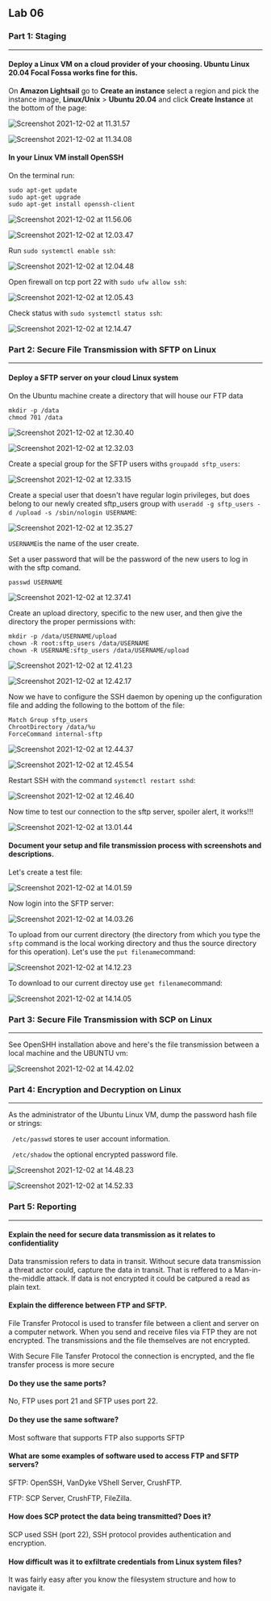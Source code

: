 ## Lab 06

### Part 1: Staging

------

#### Deploy a Linux VM on a cloud provider of your choosing. Ubuntu Linux 20.04 Focal Fossa works fine for this.

On **Amazon Lightsail** go to **Create an instance** select a region and pick the instance image, **Linux/Unix** > **Ubuntu 20.04** and click **Create Instance** at the bottom of the page:

![Screenshot 2021-12-02 at 11.31.57](https://github.com/pedrocorreiacodes/ops-401/blob/master/screenshots/class-06/Screenshot%202021-12-02%20at%2011.31.57.png)

![Screenshot 2021-12-02 at 11.34.08](https://github.com/pedrocorreiacodes/ops-401/blob/master/screenshots/class-06/Screenshot%202021-12-02%20at%2011.34.08.png)

#### In your Linux VM install OpenSSH

On the terminal run:

```
sudo apt-get update
sudo apt-get upgrade
sudo apt-get install openssh-client
```

![Screenshot 2021-12-02 at 11.56.06](https://github.com/pedrocorreiacodes/ops-401/blob/master/screenshots/class-06/Screenshot%202021-12-02%20at%2011.56.06.png)

![Screenshot 2021-12-02 at 12.03.47](https://github.com/pedrocorreiacodes/ops-401/blob/master/screenshots/class-06/Screenshot%202021-12-02%20at%2012.03.47.png)

Run `sudo systemctl enable ssh`:

![Screenshot 2021-12-02 at 12.04.48](https://github.com/pedrocorreiacodes/ops-401/blob/master/screenshots/class-06/Screenshot%202021-12-02%20at%2012.04.48.png)

Open firewall on tcp port 22 with `sudo ufw allow ssh`:

![Screenshot 2021-12-02 at 12.05.43](https://github.com/pedrocorreiacodes/ops-401/blob/master/screenshots/class-06/Screenshot%202021-12-02%20at%2012.05.43.png)

Check status with `sudo systemctl status ssh`:

![Screenshot 2021-12-02 at 12.14.47](https://github.com/pedrocorreiacodes/ops-401/blob/master/screenshots/class-06/Screenshot%202021-12-02%20at%2012.14.47.png)

### Part 2: Secure File Transmission with SFTP on Linux

------

#### Deploy a SFTP server on your cloud Linux system

On the Ubuntu machine create a directory that will house our FTP data

```
mkdir -p /data
chmod 701 /data
```



![Screenshot 2021-12-02 at 12.30.40](https://github.com/pedrocorreiacodes/ops-401/blob/master/screenshots/class-06/Screenshot%202021-12-02%20at%2012.30.40.png)

![Screenshot 2021-12-02 at 12.32.03](https://github.com/pedrocorreiacodes/ops-401/blob/master/screenshots/class-06/Screenshot%202021-12-02%20at%2012.32.03.png)

Create a special group for the SFTP users withs `groupadd sftp_users`:

![Screenshot 2021-12-02 at 12.33.15](https://github.com/pedrocorreiacodes/ops-401/blob/master/screenshots/class-06/Screenshot%202021-12-02%20at%2012.33.15.png)

Create a special user that doesn't have regular login privileges, but does belong to our newly created sftp_users group with `useradd -g sftp_users -d /upload -s /sbin/nologin USERNAME`:

![Screenshot 2021-12-02 at 12.35.27](https://github.com/pedrocorreiacodes/ops-401/blob/master/screenshots/class-06/Screenshot%202021-12-02%20at%2012.35.27.png)

`USERNAME`is the name of the user create. 

Set a user password that will be the password of the new users to log in with the sftp comand.

`passwd USERNAME`

![Screenshot 2021-12-02 at 12.37.41](https://github.com/pedrocorreiacodes/ops-401/blob/master/screenshots/class-06/Screenshot%202021-12-02%20at%2012.37.41.png)

Create an upload directory, specific to the new user, and then give the directory the proper permissions with:

```
mkdir -p /data/USERNAME/upload
chown -R root:sftp_users /data/USERNAME
chown -R USERNAME:sftp_users /data/USERNAME/upload
```

![Screenshot 2021-12-02 at 12.41.23](https://github.com/pedrocorreiacodes/ops-401/blob/master/screenshots/class-06/Screenshot%202021-12-02%20at%2012.41.23.png)

![Screenshot 2021-12-02 at 12.42.17](https://github.com/pedrocorreiacodes/ops-401/blob/master/screenshots/class-06/Screenshot%202021-12-02%20at%2012.42.17.png)

Now we have to configure the SSH daemon by opening up the configuration file and adding the following to the bottom of the file:

```
Match Group sftp_users
ChrootDirectory /data/%u
ForceCommand internal-sftp
```

![Screenshot 2021-12-02 at 12.44.37](https://github.com/pedrocorreiacodes/ops-401/blob/master/screenshots/class-06/Screenshot%202021-12-02%20at%2012.44.37.png)

![Screenshot 2021-12-02 at 12.45.54](https://github.com/pedrocorreiacodes/ops-401/blob/master/screenshots/class-06/Screenshot%202021-12-02%20at%2012.45.54.png)

Restart SSH with the command `systemctl restart sshd`:

![Screenshot 2021-12-02 at 12.46.40](https://github.com/pedrocorreiacodes/ops-401/blob/master/screenshots/class-06/Screenshot%202021-12-02%20at%2012.46.40.png)

Now time to test our connection to the sftp server, spoiler alert, it works!!!

![Screenshot 2021-12-02 at 13.01.44](https://github.com/pedrocorreiacodes/ops-401/blob/master/screenshots/class-06/Screenshot%202021-12-02%20at%2013.01.44.png)

#### Document your setup and file transmission process with screenshots and descriptions.

Let's create a test file:

![Screenshot 2021-12-02 at 14.01.59](https://github.com/pedrocorreiacodes/ops-401/blob/master/screenshots/class-06/Screenshot%202021-12-02%20at%2014.01.59.png)

Now login into the SFTP server:

![Screenshot 2021-12-02 at 14.03.26](https://github.com/pedrocorreiacodes/ops-401/blob/master/screenshots/class-06/Screenshot%202021-12-02%20at%2014.03.26.png)

To upload from our current directory (the directory from which you type the `sftp` command is the local working directory and thus the source directory for this operation). Let's use the `put filename`command:

![Screenshot 2021-12-02 at 14.12.23](https://github.com/pedrocorreiacodes/ops-401/blob/master/screenshots/class-06/Screenshot%202021-12-02%20at%2014.12.23.png)

To download to our current directoy use `get filename`command:

![Screenshot 2021-12-02 at 14.14.05](https://github.com/pedrocorreiacodes/ops-401/blob/master/screenshots/class-06/Screenshot%202021-12-02%20at%2014.14.05.png)

### Part 3: Secure File Transmission with SCP on Linux

------

See OpenSHH installation above and here's the file transmission between a local machine and the UBUNTU vm:

![Screenshot 2021-12-02 at 14.42.02](https://github.com/pedrocorreiacodes/ops-401/blob/master/screenshots/class-06/Screenshot%202021-12-02%20at%2014.42.02.png)

### Part 4: Encryption and Decryption on Linux

------

As the administrator of the Ubuntu Linux VM, dump the password hash file or strings:

` /etc/passwd` stores te user account information.

` /etc/shadow` the optional encrypted password file.

![Screenshot 2021-12-02 at 14.48.23](https://github.com/pedrocorreiacodes/ops-401/blob/master/screenshots/class-06/Screenshot%202021-12-02%20at%2014.48.23.png)

![Screenshot 2021-12-02 at 14.52.33](https://github.com/pedrocorreiacodes/ops-401/blob/master/screenshots/class-06/Screenshot%202021-12-02%20at%2014.52.33.png)

### Part 5: Reporting

------

#### Explain the need for secure data transmission as it relates to confidentiality

Data transmission refers to data in transit. Without secure data transmission a threat actor could, capture the data in transit. That is reffered to a Man-in-the-middle attack. If data is not encrypted it could be catpured a read as plain text.

#### Explain the difference between FTP and SFTP.

File Transfer Protocol is used to transfer file between a client and server on a computer network. When you send and receive files via FTP they are not encrypted. The transmissions and the file themselves are not encrypted.

With Secure FIle Tansfer Protocol the connection is encrypted, and the fle transfer process is more secure

#### Do they use the same ports?

No, FTP uses port 21 and SFTP uses port 22.

#### Do they use the same software?

Most software that supports FTP also supports SFTP

#### What are some examples of software used to access FTP and SFTP servers?

SFTP: OpenSSH, VanDyke VShell Server, CrushFTP.

FTP: SCP Server, CrushFTP,  FileZilla.

#### How does SCP protect the data being transmitted? Does it?

SCP used SSH (port 22), SSH protocol provides authentication and encryption.

#### How difficult was it to exfiltrate credentials from Linux system files?

It was fairly easy after you know the filesystem structure and how to navigate it.
